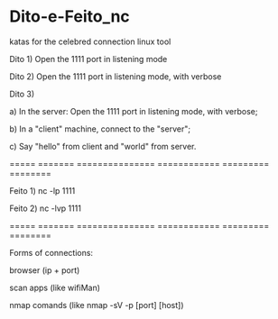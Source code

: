 # Dito-e-Feito_nc
katas for the celebred connection linux tool


Dito 1) Open the 1111 port in listening mode

Dito 2) Open the 1111 port in listening mode, with verbose

Dito 3) 

a) In the server: Open the 1111 port in listening mode, with verbose;

b) In a "client" machine, connect to the "server";

c) Say "hello" from client and "world" from server.


===== ======= =============== ============ ========= ========


Feito 1) nc -lp 1111

Feito 2) nc -lvp 1111



===== ======= =============== ============ ========= ========


Forms of connections:

browser (ip + port)

scan apps (like wifiMan)

nmap comands (like nmap -sV -p [port] [host])


